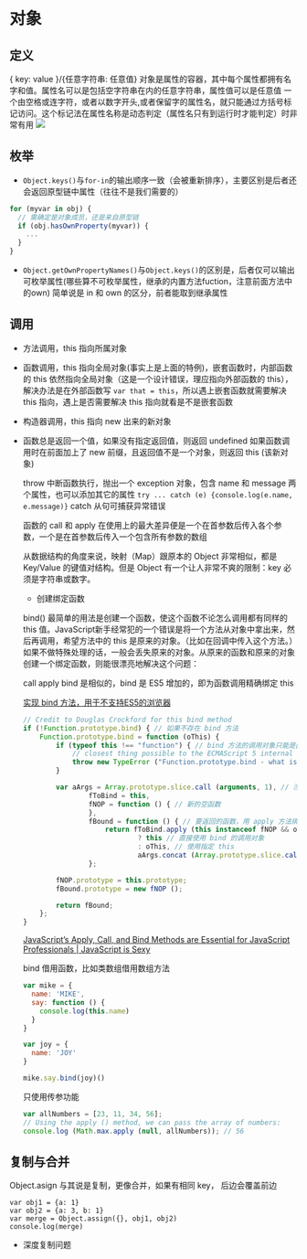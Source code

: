 # 对象

## 定义

{ key: value }/{任意字符串: 任意值}
  对象是属性的容器，其中每个属性都拥有名字和值。属性名可以是包括空字符串在内的任意字符串，属性值可以是任意值
  一个由空格或连字符，或者以数字开头,或者保留字的属性名，就只能通过方括号标记访问。这个标记法在属性名称是动态判定（属性名只有到运行时才能判定）时非常有用
  ![](http://wx4.sinaimg.cn/large/4e5d3ea7ly1fcj043tniuj206u06h3yj.jpg)

## 枚举

* `Object.keys()`与`for-in`的输出顺序一致（会被重新排序），主要区别是后者还会返回原型链中属性（往往不是我们需要的）
```js
for (myvar in obj) {
  // 需确定是对象成员，还是来自原型链
  if (obj.hasOwnProperty(myvar)) {
    ...
  }
}

```
* `Object.getOwnPropertyNames()`与`Object.keys()`的区别是，后者仅可以输出可枚举属性(哪些算不可枚举属性，继承的内置方法fuction，注意前面方法中的own)
简单说是 in 和 own 的区分，前者能取到继承属性

## 调用

* 方法调用，this 指向所属对象
* 函数调用，this 指向全局对象(事实上是上面的特例)，嵌套函数时，内部函数的 this 依然指向全局对象（这是一个设计错误，理应指向外部函数的 this），解决办法是在外部函数写 `var that = this`，所以遇上嵌套函数就需要解决 this 指向，遇上是否需要解决 this 指向就看是不是嵌套函数
* 构造器调用，this 指向 new 出来的新对象

* 函数总是返回一个值，如果没有指定返回值，则返回 undefined
  如果函数调用时在前面加上了 new 前缀，且返回值不是一个对象，则返回 this (该新对象)

  throw 中断函数执行，抛出一个 exception 对象，包含 name 和 message 两个属性，也可以添加其它的属性
  `try ... catch (e) {console.log(e.name, e.message)}` catch 从句可捕获异常错误

  函数的 call 和 apply 在使用上的最大差异便是一个在首参数后传入各个参数，一个是在首参数后传入一个包含所有参数的数组

  从数据结构的角度来说，映射（Map）跟原本的 Object 非常相似，都是 Key/Value 的键值对结构。但是 Object 有一个让人非常不爽的限制：key 必须是字符串或数字。


  * 创建绑定函数

  bind() 最简单的用法是创建一个函数，使这个函数不论怎么调用都有同样的 this 值。JavaScript新手经常犯的一个错误是将一个方法从对象中拿出来，然后再调用，希望方法中的 this 是原来的对象。（比如在回调中传入这个方法。）如果不做特殊处理的话，一般会丢失原来的对象。从原来的函数和原来的对象创建一个绑定函数，则能很漂亮地解决这个问题：

  call apply bind 是相似的，bind 是 ES5 增加的，即为函数调用精确绑定 this

  [实现 bind 方法，用于不支持ES5的浏览器](https://gist.github.com/cyio/bd17078f271eef9890d048d36ca4a0c4)

  ```js
  // Credit to Douglas Crockford for this bind method
  if (!Function.prototype.bind) { // 如果不存在 bind 方法
      Function.prototype.bind = function (oThis) {
          if (typeof this !== "function") { // bind 方法的调用对象只能是函数，如果不是则抛出异常
              // closest thing possible to the ECMAScript 5 internal IsCallable function​
              throw new TypeError ("Function.prototype.bind - what is trying to be bound is not callable");
          }

          var aArgs = Array.prototype.slice.call (arguments, 1), // 浅复制 bind 的参数，从第 2 个开始到结束 http://stackoverflow.com/a/26618338/5657916
                  fToBind = this,
                  fNOP = function () { // 新的空函数           
                  },
                  fBound = function () { // 要返回的函数，用 apply 方法绑定 this
                      return fToBind.apply (this instanceof fNOP && oThis // 待返回函数与构造函数原型是否一致，oThis 参数是否存在
                              ? this // 直接使用 bind 的调用对象
                              : oThis, // 使用指定 this
                              aArgs.concat (Array.prototype.slice.call (arguments))); // 合并两个方法的参数
                  };

          fNOP.prototype = this.prototype;
          fBound.prototype = new fNOP ();

          return fBound;
      };
  }
  ```
  [JavaScript’s Apply, Call, and Bind Methods are Essential for JavaScript Professionals | JavaScript is Sexy](http://javascriptissexy.com/javascript-apply-call-and-bind-methods-are-essential-for-javascript-professionals/)

  bind 借用函数，比如类数组借用数组方法
  ```js
  var mike = {
    name: 'MIKE',
    say: function () {
      console.log(this.name)
    }
  }

  var joy = {
    name: 'JOY'
  }

  mike.say.bind(joy)()
  ```

  只使用传参功能
  ```js
  var allNumbers = [23, 11, 34, 56];
  // Using the apply () method, we can pass the array of numbers:​
  console.log (Math.max.apply (null, allNumbers)); // 56
  ```

## 复制与合并

Object.asign 与其说是复制，更像合并，如果有相同 key， 后边会覆盖前边
```JS
var obj1 = {a: 1}
var obj2 = {a: 3, b: 1}
var merge = Object.assign({}, obj1, obj2)
console.log(merge)
```
* 深度复制问题
